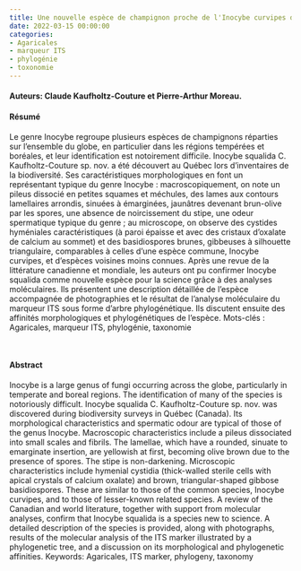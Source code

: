 ```yaml
---
title: Une nouvelle espèce de champignon proche de l'Inocybe curvipes découverte au Québec; Inocybe squalida sp. nov. (Inocybaceae, Agarigales)
date: 2022-03-15 00:00:00
categories: 
- Agaricales
- marqueur ITS
- phylogénie
- toxonomie
---
```


#### Auteurs: Claude Kaufholtz-Couture et Pierre-Arthur Moreau.


#### Résumé
Le genre Inocybe regroupe plusieurs espèces de champignons réparties sur l’ensemble du globe, en particulier dans les
régions tempérées et boréales, et leur identification est notoirement difficile. Inocybe squalida C. Kaufholtz-Couture
sp. nov. a été découvert au Québec lors d’inventaires de la biodiversité. Ses caractéristiques morphologiques en font un
représentant typique du genre Inocybe : macroscopiquement, on note un pileus dissocié en petites squames et méchules,
des lames aux contours lamellaires arrondis, sinuées à émarginées, jaunâtres devenant brun-olive par les spores, une
absence de noircissement du stipe, une odeur spermatique typique du genre ; au microscope, on observe des cystides
hyméniales caractéristiques (à paroi épaisse et avec des cristaux d’oxalate de calcium au sommet) et des basidiospores
brunes, gibbeuses à silhouette triangulaire, comparables à celles d’une espèce commune, Inocybe curvipes, et d’espèces
voisines moins connues. Après une revue de la littérature canadienne et mondiale, les auteurs ont pu confirmer Inocybe
squalida comme nouvelle espèce pour la science grâce à des analyses moléculaires. Ils présentent une description
détaillée de l’espèce accompagnée de photographies et le résultat de l’analyse moléculaire du marqueur ITS sous forme
d’arbre phylogénétique. Ils discutent ensuite des affinités morphologiques et phylogénétiques de l’espèce.
Mots-clés : Agaricales, marqueur ITS, phylogénie, taxonomie
<p>&nbsp; </p>

#### Abstract
Inocybe is a large genus of fungi occurring across the globe, particularly in temperate and boreal regions. The identification
of many of the species is notoriously difficult. Inocybe squalida C. Kaufholtz-Couture sp. nov. was discovered during
biodiversity surveys in Québec (Canada). Its morphological characteristics and spermatic odour are typical of those of
the genus Inocybe. Macroscopic characteristics include a pileus dissociated into small scales and fibrils. The lamellae,
which have a rounded, sinuate to emarginate insertion, are yellowish at first, becoming olive brown due to the presence
of spores. The stipe is non-darkening. Microscopic characteristics include hymenial cystidia (thick-walled sterile cells
with apical crystals of calcium oxalate) and brown, triangular-shaped gibbose basidiospores. These are similar to those
of the common species, Inocybe curvipes, and to those of lesser-known related species. A review of the Canadian and
world literature, together with support from molecular analyses, confirm that Inocybe squalida is a species new to science.
A detailed description of the species is provided, along with photographs, results of the molecular analysis of the ITS
marker illustrated by a phylogenetic tree, and a discussion on its morphological and phylogenetic affinities.
Keywords: Agaricales, ITS marker, phylogeny, taxonomy
<p>&nbsp; </p>






